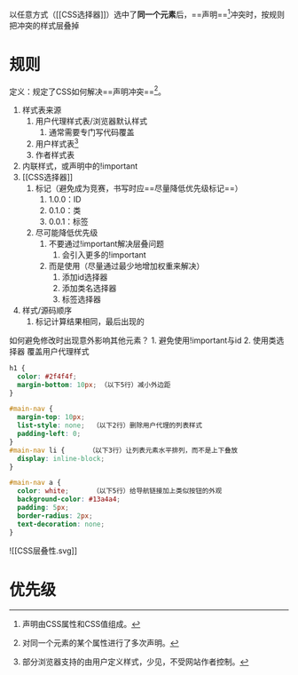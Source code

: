 以任意方式（[[CSS选择器]]）选中了**同一个元素**后，==声明==[^1]冲突时，按规则把冲突的样式层叠掉

# 规则
定义：规定了CSS如何解决==声明冲突==[^2]。
1. 样式表来源
	1. 用户代理样式表/浏览器默认样式
		1. 通常需要专门写代码覆盖
	2. 用户样式表[^3]
	3. 作者样式表
2. 内联样式，或声明中的!important
3. [[CSS选择器]] 
	1. 标记（避免成为竞赛，书写时应==尽量降低优先级标记==）
		1. 1.0.0：ID
		2. 0.1.0：类
		3. 0.0.1：标签
	2. 尽可能降低优先级
		1. 不要通过!important解决层叠问题
			1. 会引入更多的!important
		2. 而是使用（尽量通过最少地增加权重来解决）
			1. 添加id选择器
			2. 添加类名选择器
			3. 标签选择器
4. 样式/源码顺序
	1. 标记计算结果相同，最后出现的

如何避免修改时出现意外影响其他元素？
	1. 避免使用!important与id
	2. 使用类选择器
覆盖用户代理样式
```css
h1 {
  color: #2f4f4f;
  margin-bottom: 10px; （以下5行）减小外边距
}                             

#main-nav {                   
  margin-top: 10px;        
  list-style: none;  （以下2行）删除用户代理的列表样式
  padding-left: 0;   
}
#main-nav li {      （以下3行）让列表元素水平排列，而不是上下叠放
  display: inline-block;     
}                                 

#main-nav a {
  color: white;      （以下5行）给导航链接加上类似按钮的外观
  background-color: #13a4a4;    
  padding: 5px;                 
  border-radius: 2px;          
  text-decoration: none;       
}

```

![[CSS层叠性.svg]]
# 优先级




[^1]: 声明由CSS属性和CSS值组成。
[^2]: 对同一个元素的某个属性进行了多次声明。
[^3]: 部分浏览器支持的由用户定义样式，少见，不受网站作者控制。